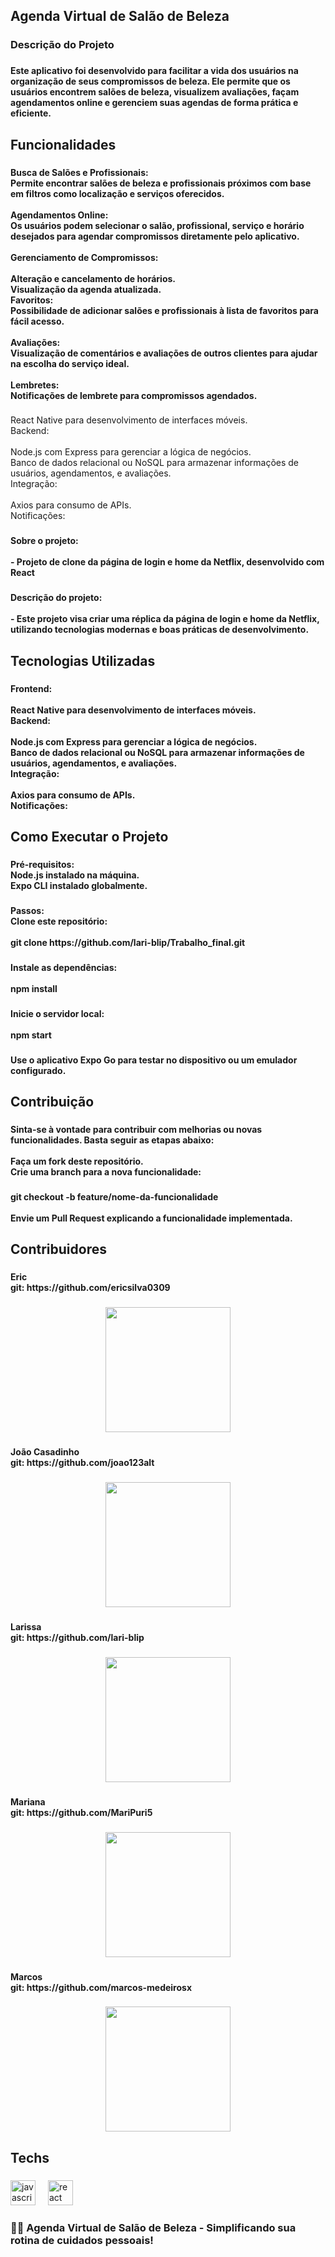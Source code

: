 <h2 align="left">Agenda Virtual de Salão de Beleza</h2>

###

<h3 align="left">Descrição do Projeto</h3>

###

<h4 align="left">Este aplicativo foi desenvolvido para facilitar a vida dos usuários na organização de seus compromissos de beleza. Ele permite que os usuários encontrem salões de beleza, visualizem avaliações, façam agendamentos online e gerenciem suas agendas de forma prática e eficiente.</h4>

###

<h2 align="left">Funcionalidades</h2>

###

<h4 align="left">Busca de Salões e Profissionais:<br>Permite encontrar salões de beleza e profissionais próximos com base em filtros como localização e serviços oferecidos.<br><br>Agendamentos Online:<br>Os usuários podem selecionar o salão, profissional, serviço e horário desejados para agendar compromissos diretamente pelo aplicativo.<br><br>Gerenciamento de Compromissos:<br><br>Alteração e cancelamento de horários.<br>Visualização da agenda atualizada.<br>Favoritos:<br>Possibilidade de adicionar salões e profissionais à lista de favoritos para fácil acesso.<br><br>Avaliações:<br>Visualização de comentários e avaliações de outros clientes para ajudar na escolha do serviço ideal.<br><br>Lembretes:<br>Notificações de lembrete para compromissos agendados.</h4>

###

<p align="left">React Native para desenvolvimento de interfaces móveis.<br>Backend:<br><br>Node.js com Express para gerenciar a lógica de negócios.<br>Banco de dados relacional ou NoSQL para armazenar informações de usuários, agendamentos, e avaliações.<br>Integração:<br><br>Axios para consumo de APIs.<br>Notificações:</p>

###

<h4 align="left">Sobre o projeto:<br><br>- Projeto de clone da página de login  e home da Netflix, desenvolvido com React</h4>

###

<h4 align="left">Descrição do projeto:<br><br>- Este projeto visa criar uma réplica da página de login e home da Netflix, utilizando tecnologias modernas e boas práticas de desenvolvimento.</h4>

###

<h2 align="left">Tecnologias Utilizadas</h2>

###

<h4 align="left">Frontend:<br><br>React Native para desenvolvimento de interfaces móveis.<br>Backend:<br><br>Node.js com Express para gerenciar a lógica de negócios.<br>Banco de dados relacional ou NoSQL para armazenar informações de usuários, agendamentos, e avaliações.<br>Integração:<br><br>Axios para consumo de APIs.<br>Notificações:</h4>

###

<h2 align="left">Como Executar o Projeto</h2>

###

<h4 align="left">Pré-requisitos:<br>Node.js instalado na máquina.<br>Expo CLI instalado globalmente.</h4>

###

<h4 align="left">Passos:<br>Clone este repositório:<br><br>git clone https://github.com/lari-blip/Trabalho_final.git</h4>

###

<h4 align="left">Instale as dependências:<br><br>npm install</h4>

###

<h4 align="left">Inicie o servidor local:<br><br>npm start</h4>

###

<h4 align="left">Use o aplicativo Expo Go para testar no dispositivo ou um emulador configurado.</h4>

###

<h2 align="left">Contribuição</h2>

###

<h4 align="left">Sinta-se à vontade para contribuir com melhorias ou novas funcionalidades. Basta seguir as etapas abaixo:<br><br>Faça um fork deste repositório.<br>Crie uma branch para a nova funcionalidade:</h4>

###

<h4 align="left">git checkout -b feature/nome-da-funcionalidade<br><br>Envie um Pull Request explicando a funcionalidade implementada.</h4>

###

<h2 align="left">Contribuidores</h2>

###

<h4 align="left">Eric<br>git: https://github.com/ericsilva0309</h4>

###

<div align="center">
  <img height="200" src="https://i.imgur.com/d3Ays4W.jpeg"  />
</div>

###

<h4 align="left">João Casadinho<br>git: https://github.com/joao123alt</h4>

###

<div align="center">
  <img height="200" src="https://i.imgur.com/pedfTk8.jpeg"  />
</div>

###

<h4 align="left">Larissa<br>git: https://github.com/lari-blip</h4>

###

<div align="center">
  <img height="200" src="https://i.imgur.com/voss7YZ.jpeg"  />
</div>

###

<h4 align="left">Mariana<br>git: https://github.com/MariPuri5</h4>

###

<div align="center">
  <img height="200" src="https://i.imgur.com/KeSx7bg.jpeg"  />
</div>

###

<h4 align="left">Marcos<br>git: https://github.com/marcos-medeirosx</h4>

###

<div align="center">
  <img height="200" src="https://i.imgur.com/klYh22E.jpeg"  />
</div>

###

<h2 align="left">Techs</h2>

###

<div align="left">
  <img src="https://cdn.jsdelivr.net/gh/devicons/devicon/icons/javascript/javascript-original.svg" height="40" alt="javascript logo"  />
  <img width="12" />
  <img src="https://cdn.jsdelivr.net/gh/devicons/devicon/icons/react/react-original.svg" height="40" alt="react logo"  />
</div>

###

<h3 align="left">💇‍♀️ Agenda Virtual de Salão de Beleza - Simplificando sua rotina de cuidados pessoais!</h3>

###
